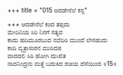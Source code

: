 +++
title = "015 ಆದಡೇನೆಲೆ ಕನ್ದ"

+++
ಆದಡೇನೆಲೆ ಕಂದ ತಪ್ಪದು   
ಮೇದಿನಿಯ ಸಿರಿ ನಿನಗೆ ಸತ್ಯವ   
ಕಾದು ಹದಿಮೂರಬುದ ನವೆದಿರಿ ಮುಂದೆ ಲೇಸಹುದು   
ಕಾದಿ ವೃತ್ರಾಸುರನ ಮುರಿದಪ   
ವಾದದಲಿ ಸಿರಿ ಹೋಗಿ ದುಃಖಿತ   
ನಾದನಿಂದ್ರನು ಮತ್ತೆ ಬದುಕಿದ ಶಚಿಯ ದೆಸೆಯಿಂದ   ॥15॥